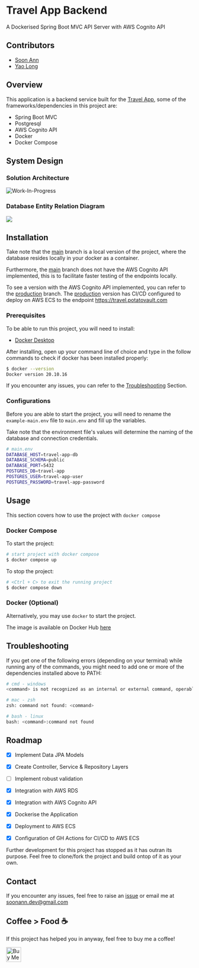 # Travel App Backend
A Dockerised Spring Boot MVC API Server with AWS Cognito API

## Contributors
* <a href='https://github.com/soonann'>Soon Ann</a>
* <a href='https://github.com/yaolongt'>Yao Long</a>

## Overview
This application is a backend service built for the <a href="https://github.com/AustenLeow/travel-app">Travel App</a>, some of the frameworks/dependencies in this project are: 
* Spring Boot MVC
* Postgresql
* AWS Cognito API
* Docker
* Docker Compose 


## System Design

### Solution Architecture
<img src="" alt="Work-In-Progress" />

### Database Entity Relation Diagram
<img src="https://cloud.potatovault.com/s/travel-app-erd/preview" />


## Installation
Take note that the <a href="https://github.com/soonann/travel-app-backend">main</a> branch is a local version of the project, where the database resides locally in your docker as a container.

Furthermore, the <a href="https://github.com/soonann/travel-app-backend">main</a> branch does not have the AWS Cognito API implemented, this is to facilitate faster testing of the endpoints locally.

To see a version with the AWS Cognito API implemented, you can refer to the <a href="https://github.com/soonann/travel-app-backend/tree/production">production</a> branch. The <a href="https://github.com/soonann/travel-app-backend/tree/production">production</a> version has CI/CD configured to deploy on AWS ECS to the endpoint <a href="https://travel.potatovault.com">https://travel.potatovault.com</a>

### Prerequisites
To be able to run this project, you will need to install:
- <a href="https://www.docker.com/products/docker-desktop/">Docker Desktop</a>


After installing, open up your command line of choice and type in the follow commands to check if docker has been installed properly:
```bash
$ docker --version 
Docker version 20.10.16
```
If you encounter any issues, you can refer to the <a href="#troubleshooting">Troubleshooting</a> Section.
### Configurations
Before you are able to start the project, you will need to rename the `example-main.env` file to `main.env` and fill up the variables.

Take note that the environment file's values will determine the naming of the database and connection credentials.


```bash
# main.env
DATABASE_HOST=travel-app-db
DATABASE_SCHEMA=public
DATABASE_PORT=5432
POSTGRES_DB=travel-app
POSTGRES_USER=travel-app-user
POSTGRES_PASSWORD=travel-app-password
```

## Usage

This section covers how to use the project with `docker compose`

### Docker Compose
To start the project:
```bash
# start project with docker compose
$ docker compose up
```

To stop the project:
```bash
# <Ctrl + C> to exit the running project
$ docker compose down
```

### Docker (Optional)
Alternatively, you may use `docker` to start the project.

The image is available on Docker Hub <a href="https://hub.docker.com/repository/docker/soonann/travel-app-backend">here</a>

## Troubleshooting

If you get one of the following errors (depending on your terminal) while running any of the commands, you might need to add one or more of the dependencies installed above to PATH: 

```bash
# cmd - windows
<command> is not recognized as an internal or external command, operable program or batch file.

# mac - zsh
zsh: command not found: <command>

# bash - linux
bash: <command>:command not found
```

## Roadmap

- [x] Implement Data JPA Models
- [x] Create Controller, Service & Repository Layers
- [ ] Implement robust validation
- [x] Integration with AWS RDS
- [x] Integration with AWS Cognito API
- [x] Dockerise the Application
- [x] Deployment to AWS ECS
- [x] Configuration of GH Actions for CI/CD to AWS ECS


Further development for this project has stopped as it has outran its purpose. Feel free to clone/fork the project and build ontop of it as your own.


## Contact 
If you encounter any issues, feel free to raise an <a href="https://github.com/soonann/travel-app-backend/issues">issue</a> or email me at <a href="mailto:soonann.dev@gmail.com">soonann.dev@gmail.com</a>

## Coffee > Food ☕
If this project has helped you in anyway, feel free to buy me a coffee!

<a href='https://ko-fi.com/soonann' target='_blank'><img height='40' style='border:0px;' src='https://az743702.vo.msecnd.net/cdn/kofi3.png?v=0' border='0' alt='Buy Me a Kopi O at ko-fi.com' />
